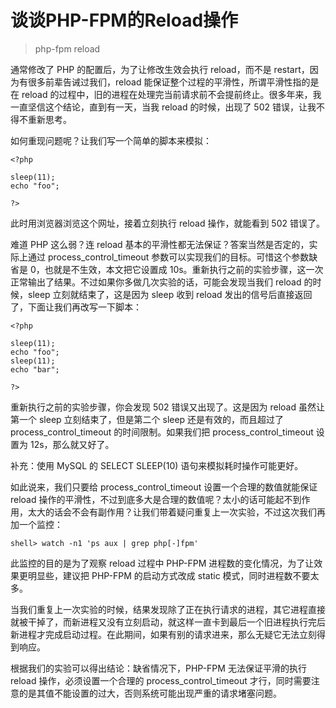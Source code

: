 # 谈谈PHP-FPM的Reload操作
> php-fpm reload

通常修改了 PHP 的配置后，为了让修改生效会执行 reload，而不是 restart，因为有很多前辈告诫过我们，reload 能保证整个过程的平滑性，所谓平滑性指的是在 reload 的过程中，旧的进程在处理完当前请求前不会提前终止。很多年来，我一直坚信这个结论，直到有一天，当我 reload 的时候，出现了 502 错误，让我不得不重新思考。


如何重现问题呢？让我们写一个简单的脚本来模拟：

```
<?php

sleep(11);
echo "foo";

?>
```

此时用浏览器浏览这个网址，接着立刻执行 reload 操作，就能看到 502 错误了。

难道 PHP 这么弱？连 reload 基本的平滑性都无法保证？答案当然是否定的，实际上通过 process_control_timeout 参数可以实现我们的目标。可惜这个参数缺省是 0，也就是不生效，本文把它设置成 10s。重新执行之前的实验步骤，这一次正常输出了结果。不过如果你多做几次实验的话，可能会发现当我们 reload 的时候，sleep 立刻就结束了，这是因为 sleep 收到 reload 发出的信号后直接返回了，下面让我们再改写一下脚本：

```
<?php

sleep(11);
echo "foo";
sleep(11);
echo "bar";

?>
```

重新执行之前的实验步骤，你会发现 502 错误又出现了。这是因为 reload 虽然让第一个 sleep 立刻结束了，但是第二个 sleep 还是有效的，而且超过了 process_control_timeout 的时间限制。如果我们把 process_control_timeout 设置为 12s，那么就又好了。

补充：使用 MySQL 的 SELECT SLEEP(10) 语句来模拟耗时操作可能更好。

如此说来，我们只要给 process_control_timeout 设置一个合理的数值就能保证 reload 操作的平滑性，不过到底多大是合理的数值呢？太小的话可能起不到作用，太大的话会不会有副作用？让我们带着疑问重复上一次实验，不过这次我们再加一个监控：

```
shell> watch -n1 'ps aux | grep php[-]fpm'
```

此监控的目的是为了观察 reload 过程中 PHP-FPM 进程数的变化情况，为了让效果更明显些，建议把 PHP-FPM 的启动方式改成 static 模式，同时进程数不要太多。

当我们重复上一次实验的时候，结果发现除了正在执行请求的进程，其它进程直接就被干掉了，而新进程又没有立刻启动，就这样一直卡到最后一个旧进程执行完后新进程才完成启动过程。在此期间，如果有别的请求进来，那么无疑它无法立刻得到响应。

根据我们的实验可以得出结论：缺省情况下，PHP-FPM 无法保证平滑的执行 reload 操作，必须设置一个合理的 process_control_timeout 才行，同时需要注意的是其值不能设置的过大，否则系统可能出现严重的请求堵塞问题。



